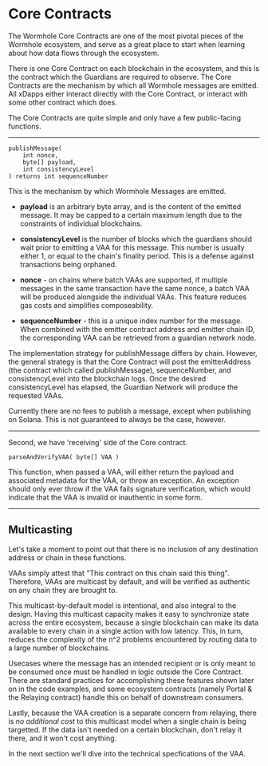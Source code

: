 # Core Contracts

The Wormhole Core Contracts are one of the most pivotal pieces of the Wormhole ecosystem, and serve as a great place to start when learning about how data flows through the ecosystem.

There is one Core Contract on each blockchain in the ecosystem, and this is the contract which the Guardians are required to observe. The Core Contracts are the mechanism by which all Wormhole messages are emitted. All xDapps either interact directly with the Core Contract, or interact with some other contract which does.

The Core Contracts are quite simple and only have a few public-facing functions.

---

    publishMessage(
        int nonce,
        byte[] payload,
        int consistencyLevel
    ) returns int sequenceNumber

This is the mechanism by which Wormhole Messages are emitted.

- **payload** is an arbitrary byte array, and is the content of the emitted message. It may be capped to a certain maximum length due to the constraints of individual blockchains.
- **consistencyLevel** is the number of blocks which the guardians should wait prior to emitting a VAA for this message. This number is usually either 1, or equal to the chain's finality period. This is a defense against transactions being orphaned.
- **nonce** - on chains where batch VAAs are supported, if multiple messages in the same transaction have the same nonce, a batch VAA will be produced alongside the individual VAAs. This feature reduces gas costs and simplifies composeability.

- **sequenceNumber** - this is a unique index number for the message. When combined with the emitter contract address and emitter chain ID, the corresponding VAA can be retrieved from a guardian network node.

The implementation strategy for publishMessage differs by chain. However, the general strategy is that the Core Contract will post the emitterAddress (the contract which called publishMessage), sequenceNumber, and consistencyLevel into the blockchain logs. Once the desired consistencyLevel has elapsed, the Guardian Network will produce the requested VAAs.

Currently there are no fees to publish a message, except when publishing on Solana. This is not guaranteed to always be the case, however.

---

Second, we have 'receiving' side of the Core contract.

    parseAndVerifyVAA( byte[] VAA )

This function, when passed a VAA, will either return the payload and associated metadata for the VAA, or throw an exception. An exception should only ever throw if the VAA fails signature verification, which would indicate that the VAA is invalid or inauthentic in some form.

---

## Multicasting

Let's take a moment to point out that there is no inclusion of any destination address or chain in these functions.

VAAs simply attest that "This contract on this chain said this thing". Therefore, VAAs are multicast by default, and will be verified as authentic on any chain they are brought to.

This multicast-by-default model is intentional, and also integral to the design. Having this multicast capacity makes it easy to synchronize state across the entire ecosystem, because a single blockchain can make its data available to every chain in a single action with low latency. This, in turn, reduces the complexity of the n^2 problems encountered by routing data to a large number of blockchains.

Usecases where the message has an intended recipient or is only meant to be consumed once must be handled in logic outside the Core Contract. There are standard practices for accomplishing these features shown later on in the code examples, and some ecosystem contracts (namely Portal & the Relaying contract) handle this on behalf of downstream consumers.

Lastly, because the VAA creation is a separate concern from relaying, there is _no additional cost_ to this multicast model when a single chain is being targetted. If the data isn't needed on a certain blockchain, don't relay it there, and it won't cost anything.

In the next section we'll dive into the technical specfications of the VAA.

